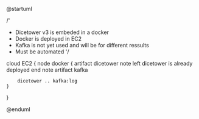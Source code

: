 @startuml

/'
  * Dicetower v3 is embeded in a docker
  * Docker is deployed in EC2
  * Kafka is not yet used and will be for
    different ressults
  * Must be automated
'/

cloud EC2 {
    node docker {
        artifact dicetower
        note left
              dicetower is already deployed
        end note
        artifact kafka

        dicetower .. kafka:log
    }
}

@enduml
